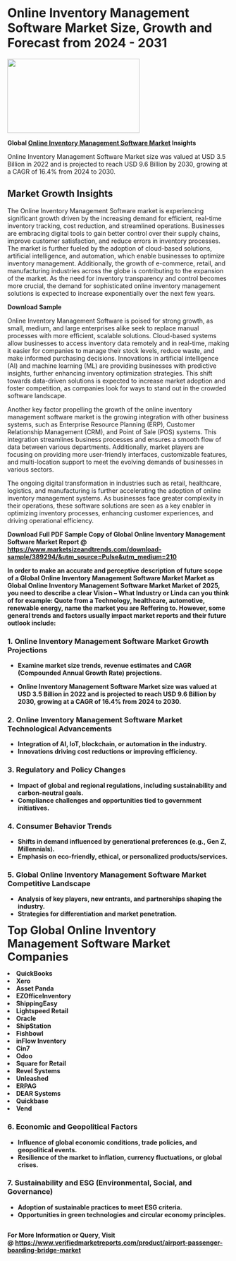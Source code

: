 <H1>Online Inventory Management Software Market Size, Growth and Forecast from 2024 - 2031</H1><img class="aligncenter size-medium wp-image-584254" src="https://thirdeyenews.in/wp-content/uploads/2024/09/Global-Market-Research-300x168.jpeg" alt="" width="300" height="168" /><p><strong>Global&nbsp;<a href="https://www.marketsizeandtrends.com/download-sample/389294/&amp;utm_source=Pulse&amp;utm_medium=210">Online Inventory Management Software Market</a> Insights</strong></p><p>Online Inventory Management Software Market size was valued at USD 3.5 Billion in 2022 and is projected to reach USD 9.6 Billion by 2030, growing at a CAGR of 16.4% from 2024 to 2030.</p><p><h2>Market Growth Insights</h2> <p>The Online Inventory Management Software market is experiencing significant growth driven by the increasing demand for efficient, real-time inventory tracking, cost reduction, and streamlined operations. Businesses are embracing digital tools to gain better control over their supply chains, improve customer satisfaction, and reduce errors in inventory processes. The market is further fueled by the adoption of cloud-based solutions, artificial intelligence, and automation, which enable businesses to optimize inventory management. Additionally, the growth of e-commerce, retail, and manufacturing industries across the globe is contributing to the expansion of the market. As the need for inventory transparency and control becomes more crucial, the demand for sophisticated online inventory management solutions is expected to increase exponentially over the next few years.</p> <p><strong>Download Sample</strong></p> <p>Online Inventory Management Software is poised for strong growth, as small, medium, and large enterprises alike seek to replace manual processes with more efficient, scalable solutions. Cloud-based systems allow businesses to access inventory data remotely and in real-time, making it easier for companies to manage their stock levels, reduce waste, and make informed purchasing decisions. Innovations in artificial intelligence (AI) and machine learning (ML) are providing businesses with predictive insights, further enhancing inventory optimization strategies. This shift towards data-driven solutions is expected to increase market adoption and foster competition, as companies look for ways to stand out in the crowded software landscape.</p> <p>Another key factor propelling the growth of the online inventory management software market is the growing integration with other business systems, such as Enterprise Resource Planning (ERP), Customer Relationship Management (CRM), and Point of Sale (POS) systems. This integration streamlines business processes and ensures a smooth flow of data between various departments. Additionally, market players are focusing on providing more user-friendly interfaces, customizable features, and multi-location support to meet the evolving demands of businesses in various sectors.</p> <p>The ongoing digital transformation in industries such as retail, healthcare, logistics, and manufacturing is further accelerating the adoption of online inventory management systems. As businesses face greater complexity in their operations, these software solutions are seen as a key enabler in optimizing inventory processes, enhancing customer experiences, and driving operational efficiency.</p> <p><strong></p><p><span class=""><strong>Download Full PDF Sample Copy of Global Online Inventory Management Software Market Report</strong> @ <a href="https://www.marketsizeandtrends.com/download-sample/389294/&amp;utm_source=Pulse&amp;utm_medium=210" target="_blank">https://www.marketsizeandtrends.com/download-sample/389294/&amp;utm_source=Pulse&amp;utm_medium=210</a></span></p><p>In order to make an accurate and perceptive description of future scope of a Global&nbsp;Online Inventory Management Software Market Market as Global&nbsp;Online Inventory Management Software Market Market of 2025, you need to describe a clear Vision &ndash; What Industry or Linda can you think of for example: Quote from a Technology, healthcare, automotive, renewable energy, name the market you are Reffering to. However, some general trends and factors usually impact market reports and their future outlook include:</p><h3>1.&nbsp;<strong>Online Inventory Management Software Market Growth Projections</strong></h3><ul><li>Examine market size trends, revenue estimates and CAGR (Compounded Annual Growth Rate) projections.</li><li><p>Online Inventory Management Software Market size was valued at USD 3.5 Billion in 2022 and is projected to reach USD 9.6 Billion by 2030, growing at a CAGR of 16.4% from 2024 to 2030.</p></li></ul><h3>2.&nbsp;<strong>Online Inventory Management Software Market Technological Advancements</strong></h3><ul><li>Integration of AI, IoT, blockchain, or automation in the industry.</li><li>Innovations driving cost reductions or improving efficiency.</li></ul><h3>3.&nbsp;<strong>Regulatory and Policy Changes</strong></h3><ul><li>Impact of global and regional regulations, including sustainability and carbon-neutral goals.</li><li>Compliance challenges and opportunities tied to government initiatives.</li></ul><h3>4.&nbsp;<strong>Consumer Behavior Trends</strong></h3><ul><li>Shifts in demand influenced by generational preferences (e.g., Gen Z, Millennials).</li><li>Emphasis on eco-friendly, ethical, or personalized products/services.</li></ul><h3>5.&nbsp;<strong>Global Online Inventory Management Software Market Competitive Landscape</strong></h3><ul><li>Analysis of key players, new entrants, and partnerships shaping the industry.</li><li>Strategies for differentiation and market penetration.</li></ul><p data-pm-slice="1 1 []"><span style="color: inherit; font-family: inherit; font-size: 25px;">Top Global Online Inventory Management Software Market Companies</span></p><div class="" data-test-id=""><p><li>QuickBooks</li><li> Xero</li><li> Asset Panda</li><li> EZOfficeInventory</li><li> ShippingEasy</li><li> Lightspeed Retail</li><li> Oracle</li><li> ShipStation</li><li> Fishbowl</li><li> inFlow Inventory</li><li> Cin7</li><li> Odoo</li><li> Square for Retail</li><li> Revel Systems</li><li> Unleashed</li><li> ERPAG</li><li> DEAR Systems</li><li> Quickbase</li><li> Vend</li></p></div><h3>6.&nbsp;<strong>Economic and Geopolitical Factors</strong></h3><ul><li>Influence of global economic conditions, trade policies, and geopolitical events.</li><li>Resilience of the market to inflation, currency fluctuations, or global crises.</li></ul><h3>7.&nbsp;<strong>Sustainability and ESG (Environmental, Social, and Governance)</strong></h3><ul><li>Adoption of sustainable practices to meet ESG criteria.</li><li>Opportunities in green technologies and circular economy principles.</li></ul><h2><strong style="font-size: 14px;">For More Information or Query, Visit @&nbsp;</strong><a style="background-color: #ffffff; font-size: 14px;" href="https://www.marketsizeandtrends.com/report/online-inventory-management-software-market/" target="_blank">https://www.verifiedmarketreports.com/product/airport-passenger-boarding-bridge-market</a></h2>
